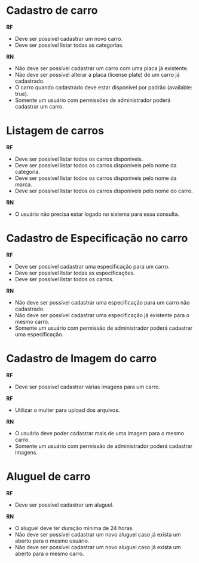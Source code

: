 # Cadastro de carro

**RF**

- Deve ser possível cadastrar um novo carro.
- Deve ser possível listar todas as categorias.

**RN**

- Não deve ser possível cadastrar um carro com uma placa já existente.
- Não deve ser possível alterar a placa (license plate) de um carro já cadastrado.
- O carro quando cadastrado deve estar disponível por padrão (available: true).
- Somente um usuário com permissões de administrador poderá cadastrar um carro.

# Listagem de carros

**RF**

- Deve ser possível listar todos os carros disponíveis.
- Deve ser possível listar todos os carros disponíveis pelo nome da categoria.
- Deve ser possível listar todos os carros disponíveis pelo nome da marca.
- Deve ser possível listar todos os carros disponíveis pelo nome do carro.

**RN**

- O usuário não precisa estar logado no sistema para essa consulta.

# Cadastro de Especificação no carro

**RF**

- Deve ser possível cadastrar uma especificação para um carro.
- Deve ser possível listar todas as especificações.
- Deve ser possível listar todos os carros.

**RN**

- Não deve ser possível cadastrar uma especificação para um carro não cadastrado.
- Não deve ser possível cadastrar uma especificação já existente para o mesmo carro.
- Somente um usuário com permissão de administrador poderá cadastrar uma especificação.

# Cadastro de Imagem do carro

**RF**

- Deve ser possível cadastrar várias imagens para um carro.

**RF**

- Utilizar o multer para upload dos arquivos.

**RN**

- O usuário deve poder cadastrar mais de uma imagem para o mesmo carro.
- Somente um usuário com permissão de administrador poderá cadastrar imagens.

# Aluguel de carro

**RF**

- Deve ser possível cadastrar um aluguel.

**RN**

- O aluguel deve ter duração mínima de 24 horas.
- Não deve ser possível cadastrar um novo aluguel caso já exista um aberto para o mesmo usuário.
- Não deve ser possível cadastrar um novo aluguel caso já exista um aberto para o mesmo carro.
